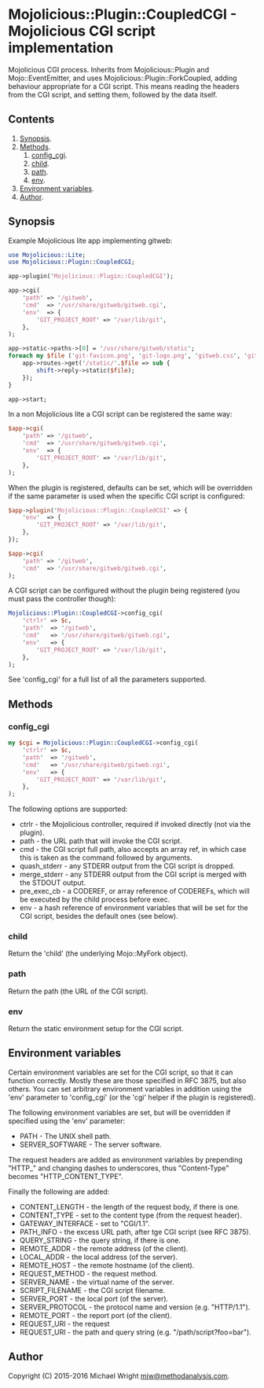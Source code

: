# Mojolicious::Plugin::CoupledCGI - Mojolicious CGI script implementation

Mojolicious CGI process. Inherits from Mojolicious::Plugin and
Mojo::EventEmitter, and uses Mojolicious::Plugin::ForkCoupled, adding
behaviour appropriate for a CGI script. This means reading the headers from
the CGI script, and setting them, followed by the data itself.

## Contents

1. [Synopsis](#synopsis).
2. [Methods](#methods).
   1. [config_cgi](#config_cgi).
   2. [child](#child).
   3. [path](#path).
   4. [env](#env).
3. [Environment variables](#environment-variables).
4. [Author](#author).

## Synopsis

Example Mojolicious lite app implementing gitweb:

```perl
use Mojolicious::Lite;
use Mojolicious::Plugin::CoupledCGI;

app->plugin('Mojolicious::Plugin::CoupledCGI');

app->cgi(
    'path' => '/gitweb',
    'cmd'  => '/usr/share/gitweb/gitweb.cgi',
    'env'  => {
        'GIT_PROJECT_ROOT' => '/var/lib/git',
    },
);

app->static->paths->[0] = '/usr/share/gitweb/static';
foreach my $file ('git-favicon.png', 'git-logo.png', 'gitweb.css', 'gitweb.js') {
    app->routes->get('/static/'.$file => sub {
        shift->reply->static($file);
    });
}

app->start;
```

In a non Mojolicious lite a CGI script can be registered the same way:

```perl
$app->cgi(
    'path' => '/gitweb',
    'cmd'  => '/usr/share/gitweb/gitweb.cgi',
    'env'  => {
        'GIT_PROJECT_ROOT' => '/var/lib/git',
    },
);
```

When the plugin is registered, defaults can be set, which will be overridden
if the same parameter is used when the specific CGI script is configured:

```perl
$app->plugin('Mojolicious::Plugin::CoupledCGI' => {
    'env'  => {
        'GIT_PROJECT_ROOT' => '/var/lib/git',
    },
});

$app->cgi(
    'path' => '/gitweb',
    'cmd'  => '/usr/share/gitweb/gitweb.cgi',
);
```

A CGI script can be configured without the plugin being registered (you must
pass the controller though):

```perl
Mojolicious::Plugin::CoupledCGI->config_cgi(
    'ctrlr' => $c,
    'path'  => '/gitweb',
    'cmd'   => '/usr/share/gitweb/gitweb.cgi',
    'env'   => {
        'GIT_PROJECT_ROOT' => '/var/lib/git',
    },
);
```

See 'config_cgi' for a full list of all the parameters supported.

## Methods

### config_cgi

```perl
my $cgi = Mojolicious::Plugin::CoupledCGI->config_cgi(
    'ctrlr' => $c,
    'path'  => '/gitweb',
    'cmd'   => '/usr/share/gitweb/gitweb.cgi',
    'env'   => {
        'GIT_PROJECT_ROOT' => '/var/lib/git',
    },
);
```

The following options are supported:

  * ctrlr - the Mojolicious controller, required if invoked directly (not via the plugin).
  * path - the URL path that will invoke the CGI script.
  * cmd - the CGI script full path, also accepts an array ref, in which case this is taken as the command followed by arguments.
  * quash_stderr - any STDERR output from the CGI script is dropped.
  * merge_stderr - any STDERR output from the CGI script is merged with the STDOUT output.
  * pre_exec_cb - a CODEREF, or array reference of CODEREFs, which will be executed by the child process before exec.
  * env - a hash reference of environment variables that will be set for the CGI script, besides the default ones (see below).

### child

Return the 'child' (the underlying Mojo::MyFork object).

### path

Return the path (the URL of the CGI script).

### env

Return the static environment setup for the CGI script.

## Environment variables

Certain environment variables are set for the CGI script, so that it can
function correctly. Mostly these are those specified in RFC 3875, but also
others. You can set arbitrary environment variables in addition using the
'env' parameter to 'config_cgi' (or the 'cgi' helper if the plugin is
registered).

The following environment variables are set, but will be overridden if
specified using the 'env' parameter:

  * PATH - The UNIX shell path.
  * SERVER_SOFTWARE - The server software.

The request headers are added as environment variables by prepending "HTTP_"
and changing dashes to underscores, thus "Content-Type" becomes
"HTTP_CONTENT_TYPE".

Finally the following are added:

  * CONTENT_LENGTH - the length of the request body, if there is one.
  * CONTENT_TYPE - set to the content type (from the request header).
  * GATEWAY_INTERFACE - set to "CGI/1.1".
  * PATH_INFO - the excess URL path, after tge CGI script (see RFC 3875).
  * QUERY_STRING - the query string, if there is one.
  * REMOTE_ADDR - the remote address (of the client).
  * LOCAL_ADDR - the local address (of the server).
  * REMOTE_HOST - the remote hostname (of the client).
  * REQUEST_METHOD - the request method.
  * SERVER_NAME - the virtual name of the server.
  * SCRIPT_FILENAME - the CGI script filename.
  * SERVER_PORT - the local port (of the server).
  * SERVER_PROTOCOL - the protocol name and version (e.g. "HTTP/1.1").
  * REMOTE_PORT - the report port (of the client).
  * REQUEST_URI - the request
  * REQUEST_URI - the path and query string (e.g. "/path/script?foo=bar").

## Author

Copyright (C) 2015-2016 Michael Wright <mjw@methodanalysis.com>.
